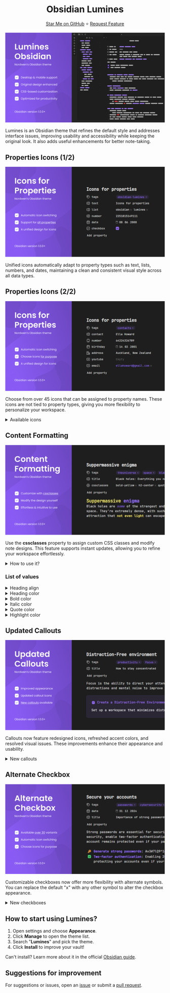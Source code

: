 <div align="center"><h1>Obsidian Lumines</h1><p><a href="https://github.com/Nordwen/obsidian-lumines">Star Me on GitHub</a><span> ⭐️ </span><a href="https://github.com/Nordwen/obsidian-lumines/issues">Request Feature</a></p></div>

![](assets/readme-cover-1.png)

<div><p>Lumines is an Obsidian theme that refines the default style and addresses interface issues, improving usability and accessibility while keeping the original look. It also adds useful enhancements for better note-taking.</p></div>

<h2>Properties Icons (1/2)</h2>

![](assets/readme-cover-2.png)

<div><p>Unified icons automatically adapt to property types such as text, lists, numbers, and dates, maintaining a clean and consistent visual style across all data types.</p></div>

<h2>Properties Icons (2/2)</h2>

![](assets/readme-cover-3.png)

<div><p>Choose from over 45 icons that can be assigned to property names. These icons are not tied to property types, giving you more flexibility to personalize your workspace.</p></div>

<details>
   <summary>Available icons</summary>
   <p>
      <ul>
         <li>aliases</li>
         <li>tags</li>
         <li>cssclasses</li>
         <li>time</li>
         <li>birthday</li>
         <li>number</li>
         <li>city</li>
         <li>address</li>
         <li>passport</li>
         <li>issued</li>
         <li>bankcard</li>
         <li>snils</li>
         <li>socials</li>
         <li>email</li>
         <li>purpose</li>
         <li>sources</li>
         <li>bookid</li>
         <li>cover</li>
         <li>author</li>
         <li>rating</li>
         <li>year</li>
         <li>link</li>
         <li>subject</li>
         <li>save</li>
         <li>lovely</li>
         <li>camera</li>
         <li>radio</li>
         <li>music</li>
         <li>wallet</li>
         <li>note</li>
         <li>game</li>
         <li>weight</li>
         <li>ticket</li>
         <li>timer</li>
         <li>briefcase</li>
         <li>award</li>
         <li>book</li>
         <li>location</li>
         <li>map</li>
         <li>bag</li>
         <li>box</li>
         <li>reserve</li>
         <li>key</li>
         <li>youtube</li>
      </ul>
   </p>
</details>

<h2>Content Formatting</h2>

![](assets/readme-cover-4.png)

<div><p>Use the <b>cssclasses</b> property to assign custom CSS classes and modify note designs. This feature supports instant updates, allowing you to refine your workspace effortlessly.</p></div>

<details>
   <summary>How to use it?</summary>
   <p>
      <ol>
         <li>Open the note and find its frontmatter section.</li>
         <li>Add the cssclasses property below the metadata.</li>
         <li>Use styles like bold-indigo or highlight-white.</li>
      </ol>
   </p>
</details>

### List of values

<details>
   <summary>Heading align</summary>
   <p>
      <ul>
         <li>h1-center</li>
         <li>h2-center</li>
         <li>h3-center</li>
         <li>h4-center</li>
         <li>h5-center</li>
         <li>h6-center</li>
         <li>h1-end</li>
         <li>h2-end</li>
         <li>h3-end</li>
         <li>h4-end</li>
         <li>h5-end</li>
         <li>h6-end</li>
      </ul>
   </p>
</details>

<details>
   <summary>Heading color</summary>
   <p>
      <ul>
         <li>h1-red</li>
         <li>h2-red</li>
         <li>h3-red</li>
         <li>h4-red</li>
         <li>h5-red</li>
         <li>h6-red</li>
         <li>h1-orange</li>
         <li>h2-orange</li>
         <li>h3-orange</li>
         <li>h4-orange</li>
         <li>h5-orange</li>
         <li>h6-orange</li>
         <li>h1-yellow</li>
         <li>h2-yellow</li>
         <li>h3-yellow</li>
         <li>h4-yellow</li>
         <li>h5-yellow</li>
         <li>h6-yellow</li>
         <li>h1-lime</li>
         <li>h2-lime</li>
         <li>h3-lime</li>
         <li>h4-lime</li>
         <li>h5-lime</li>
         <li>h6-lime</li>
         <li>h1-green</li>
         <li>h2-green</li>
         <li>h3-green</li>
         <li>h4-green</li>
         <li>h5-green</li>
         <li>h6-green</li>
         <li>h1-cyan</li>
         <li>h2-cyan</li>
         <li>h3-cyan</li>
         <li>h4-cyan</li>
         <li>h5-cyan</li>
         <li>h6-cyan</li>
         <li>h1-sky</li>
         <li>h2-sky</li>
         <li>h3-sky</li>
         <li>h4-sky</li>
         <li>h5-sky</li>
         <li>h6-sky</li>
         <li>h1-blue</li>
         <li>h2-blue</li>
         <li>h3-blue</li>
         <li>h4-blue</li>
         <li>h5-blue</li>
         <li>h6-blue</li>
         <li>h1-indigo</li>
         <li>h2-indigo</li>
         <li>h3-indigo</li>
         <li>h4-indigo</li>
         <li>h5-indigo</li>
         <li>h6-indigo</li>
         <li>h1-violet</li>
         <li>h2-violet</li>
         <li>h3-violet</li>
         <li>h4-violet</li>
         <li>h5-violet</li>
         <li>h6-violet</li>
         <li>h1-pink</li>
         <li>h2-pink</li>
         <li>h3-pink</li>
         <li>h4-pink</li>
         <li>h5-pink</li>
         <li>h6-pink</li>
         <li>h1-gray</li>
         <li>h2-gray</li>
         <li>h3-gray</li>
         <li>h4-gray</li>
         <li>h5-gray</li>
         <li>h6-gray</li>
         <li>h1-white</li>
         <li>h2-white</li>
         <li>h3-white</li>
         <li>h4-white</li>
         <li>h5-white</li>
         <li>h6-white</li>
      </ul>
   </p>
</details>

<details>
   <summary>Bold color</summary>
   <p>
      <ul>
         <li>bold-red</li>
         <li>bold-orange</li>
         <li>bold-yellow</li>
         <li>bold-lime</li>
         <li>bold-green</li>
         <li>bold-cyan</li>
         <li>bold-sky</li>
         <li>bold-blue</li>
         <li>bold-indigo</li>
         <li>bold-violet</li>
         <li>bold-pink</li>
         <li>bold-gray</li>
         <li>bold-white</li>
      </ul>
   </p>
</details>

<details>
   <summary>Italic color</summary>
   <p>
      <ul>
         <li>italic-red</li>
         <li>italic-orange</li>
         <li>italic-yellow</li>
         <li>italic-lime</li>
         <li>italic-green</li>
         <li>italic-cyan</li>
         <li>italic-sky</li>
         <li>italic-blue</li>
         <li>italic-indigo</li>
         <li>italic-violet</li>
         <li>italic-pink</li>
         <li>italic-gray</li>
         <li>italic-white</li>
      </ul>
   </p>
</details>

<details>
   <summary>Quote color</summary>
   <p>
      <ul>
         <li>quote-red</li>
         <li>quote-orange</li>
         <li>quote-yellow</li>
         <li>quote-lime</li>
         <li>quote-green</li>
         <li>quote-cyan</li>
         <li>quote-sky</li>
         <li>quote-blue</li>
         <li>quote-indigo</li>
         <li>quote-violet</li>
         <li>quote-pink</li>
         <li>quote-gray</li>
         <li>quote-white</li>
      </ul>
   </p>
</details>

<details>
   <summary>Highlight color</summary>
   <p>
      <ul>
         <li>highlight-red</li>
         <li>highlight-orange</li>
         <li>highlight-yellow</li>
         <li>highlight-lime</li>
         <li>highlight-green</li>
         <li>highlight-cyan</li>
         <li>highlight-sky</li>
         <li>highlight-blue</li>
         <li>highlight-indigo</li>
         <li>highlight-violet</li>
         <li>highlight-pink</li>
         <li>highlight-gray</li>
         <li>highlight-white</li>
      </ul>
   </p>
</details>

<h2>Updated Callouts</h2>

![](assets/readme-cover-5.png)

<div><p>Callouts now feature redesigned icons, refreshed accent colors, and resolved visual issues. These improvements enhance their appearance and usability.</p></div>

<details>
   <summary>New callouts</summary>
   <p>
      <ul>
         <li>>[!like] Callout</li>
         <li>>[!dislike] Callout</li>
         <li>>[!star] Callout</li>
         <li>>[!image] Callout</li>
         <li>>[!sort] Callout</li>
      </ul>
   </p>
</details>

<h2>Alternate Checkbox</h2>

![](assets/readme-cover-6.png)

<div><p>Customizable checkboxes now offer more flexibility with alternate symbols. You can replace the default "x" with any other symbol to alter the checkbox appearance.</p></div>

<details>
   <summary>New checkboxes</summary>
   <p>
      <ul>
         <li>[c] checkmark</li>
         <li>[C] cross</li>
         <li>[+] plus</li>
         <li>[-] minus</li>
         <li>[!] exclamation</li>
         <li>[?] question</li>
         <li>[s] search</li>
         <li>[o] circle</li>
         <li>[U] up</li>
         <li>[D] down</li>
         <li>[l] like</li>
         <li>[d] dislike</li>
         <li>[*] star</li>
         <li>[h] heart</li>
         <li>[S] shield</li>
         <li>[k] key</li>
         <li>[I] idea</li>
         <li>[A] alert</li>
         <li>[$] dollar</li>
         <li>[i] in-progress</li>
         <li>[p] play</li>
         <li>[P] pause</li>
         <li>[R] repeat</li>
         <li>[L] location</li>
         <li>[u] undo</li>
         <li>[r] redo</li>
         <li>[>] calendar</li>
         <li>[=] calculator</li>
         <li>[t] text</li>
         <li>[T] translate</li>
         <li>[q] quote</li>
      </ul>
   </p>
</details>

<h2>How to start using Lumines?</h2>
<ol>
<li>Open settings and choose <b>Appearance</b>.</li>
<li>Click <b>Manage</b> to open the theme list.</li>
<li>Search "<b>Lumines</b>" and pick the theme.</li>
<li>Click <b>Install</b> to improve your vault!</li>
</ol>

<p>Can't install? Learn more about it in the official <a href="https://help.obsidian.md/themes">Obsidian guide</a>.</p>

<h2>Suggestions for improvement</h2>
<p>For suggestions or issues, open an <a href="https://github.com/Nordwen/obsidian-lumines/issues">issue</a> or submit a <a href="https://github.com/Nordwen/obsidian-lumines/pulls">pull request</a>.</p>